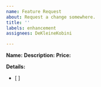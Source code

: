 ```yaml
---
name: Feature Request
about: Request a change somewhere.
title: ''
labels: enhancement
assignees: DeKleineKobini

---
```


**Name:** 
**Description:**
**Price:**

**Details:**
- [ ]
